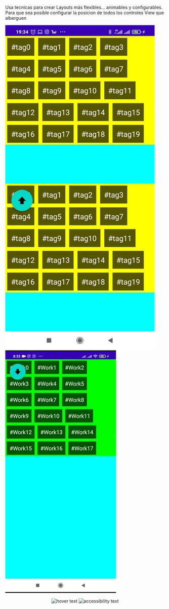 Usa tecnicas para crear Layouts más flexibles... animables y configurables.
Para que sea posible configurar la posicion de todos los controles View que alberguen

![alt text](hidemenu.jpg?raw=true)
![alt text](captura.gif?raw=true)
<p align="center">
  <img src="your_relative_path_here" width="350" title="hover text">
  <img src="your_relative_path_here_number_2_large_name" width="350" alt="accessibility text">
</p>

